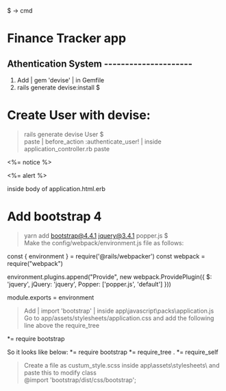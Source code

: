 $ -> cmd

# Finance Tracker app

## Athentication System ---------------------

1. Add | gem 'devise' | in Gemfile
2. rails generate devise:install $

# Create User with devise:

> rails generate devise User $  
> paste | before_action :authenticate_user! | inside application_controller.rb
> paste 
  <p class="notice"> <%= notice %> </p>
  <p class="alert"> <%= alert %> </p>
  inside body of application.html.erb

<!-- Now the signup and login page functionality automatically created -->
# Add bootstrap 4
> yarn add bootstrap@4.4.1 jquery@3.4.1 popper.js   $  
> Make the config/webpack/environment.js file as follows:

const { environment } = require('@rails/webpacker')
const webpack = require("webpack")

environment.plugins.append("Provide", new webpack.ProvidePlugin({
    $: 'jquery',
    jQuery: 'jquery',
    Popper: ['popper.js', 'default']
}))

module.exports = environment

> Add | import 'bootstrap' | inside app\javascript\packs\application.js  
> Go to app/assets/stylesheets/application.css and add the following line above the require_tree 

*= require bootstrap

So it looks like below:
*= require bootstrap
*= require_tree .
*= require_self

> Create a file as custum_style.scss inside app\assets\stylesheets\ and paste this to modify class  
@import 'bootstrap/dist/css/bootstrap';